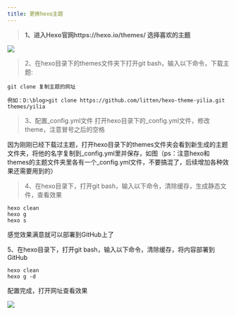 ```yaml
---
title: 更换hexo主题
---
```


> **1、进入Hexo官网https://hexo.io/themes/ 选择喜欢的主题**

![](https://pic2.zhimg.com/80/v2-e3930f5c1a91cec058f8092f524e1b89_720w.webp)

> 2、在hexo目录下的themes文件夹下打开git bash，输入以下命令，下载主题:


```console
git clone 复制主题的网址

例如：D:\blog>git clone https://github.com/litten/hexo-theme-yilia.git themes/yilia
```


> 3、配置_config.yml文件
打开hexo目录下的_config.yml文件，修改theme，注意冒号之后的空格

因为刚刚已经下载过主题，打开hexo目录下的themes文件夹会看到新生成的主题文件夹，将他的名字复制到_config.yml里并保存，如图（ps：注意hexo和themes的主题文件夹里各有一个_config.yml文件，不要搞混了，后续增加各种效果还需要用到的）
> 4、在hexo目录下，打开git bash，输入以下命令，清除缓存，生成静态文件，查看效果
```git
hexo clean
hexo g
hexo s
```
感觉效果满意就可以部署到GitHub上了

5、在hexo目录下，打开git bash，输入以下命令，清除缓存，将内容部署到GitHub
```git
hexo clean
hexo g -d
```
配置完成，打开网址查看效果

![](https://pic2.zhimg.com/80/v2-e4bfa4ed074072927c3a407080bd2c75_720w.webp)